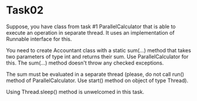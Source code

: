 # Task02

Suppose, you have class from task #1 ParallelCalculator that is able to execute an operation in separate thread. It uses an implementation of Runnable interface for this.

You need to create Accountant class with a static sum(...) method that takes two parameters of type int and returns their sum. Use ParallelCalculator for this. The sum(...) method doesn't throw any checked exceptions.


The sum must be evaluated in a separate thread  (please, do not call run() method of ParallelCalculator. Use start() method on object of type Thread).

Using Thread.sleep() method is unwelcomed in this task.
